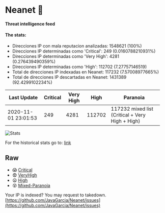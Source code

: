 # Neanet :hocho:
#### Threat intelligence feed
#### The stats:

- Direcciones IP con mala reputacion analizadas: 1548621 (100%)
- Direcciones IP determinadas como 'Critical':  249 (0.0160788210931%)
- Direcciones IP determinadas como 'Very High':  4281 (0.276439490359%)
- Direcciones IP determinadas como 'High':  112702 (7.27757146519)
- Total de direcciones IP indexadas en Neanet:  117232 (7.57008977665%)
- Total de direcciones IP descartadas en Neanet:  1431389 (92.4299102234%)

| Last Update | Critical | Very High | High | Paranoia |
| --- | --- | --- | --- | --- |
| 2020-11-01 23:01:53 | 249 | 4281 | 112702 | 117232 mixed list (Critical + Very High + High)|

![Stats](https://docs.google.com/spreadsheets/d/e/2PACX-1vSnaNMIXVabIpDJjufMlzH7poXnshF3mgd8Is1g9ytUEzVsP5my4Trn8f-xkoLLQ38xpL3HtmUexLo6/pubchart?oid=501124687&format=image)

For the historical stats go to: [link](/stats.csv)
## Raw
- :scream: [Critical](https://raw.githubusercontent.com/JavaGarcia/Neanet/master/blacklists/neanet_critical.txt)
- :fearful: [VeryHigh](https://raw.githubusercontent.com/JavaGarcia/Neanet/master/blacklists/neanet_veryHigh.txtt)
- :frowning: [High](https://raw.githubusercontent.com/JavaGarcia/Neanet/master/blacklists/neanet_high.txt)
- :dizzy_face: [Mixed-Paranoia](https://raw.githubusercontent.com/JavaGarcia/Neanet/master/blacklists/neanet_all.txt)


Your IP is indexed? You may request to takedown. [https://github.com/JavaGarcia/Neanet/issues](https://github.com/JavaGarcia/Neanet/issues)











































































































































































































































































































































































































































































































































































































































































































































































































































































































































































































































































































































































































































































































































































































































































































































































































































































































































































































































































































